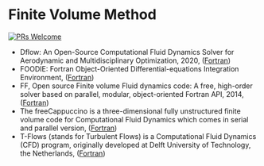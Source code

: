 # Finite Volume Method

[![PRs Welcome](https://img.shields.io/badge/PRs-welcome-brightgreen.svg?style=flat-square)](http://makeapullrequest.com)


* Dflow: An Open-Source Computational Fluid Dynamics Solver for Aerodynamic and Multidisciplinary Optimization, 2020, ([Fortran](https://github.com/mdolab/adflow))
* FOODIE: Fortran Object-Oriented Differential-equations Integration Environment, ([Fortran](https://github.com/Fortran-FOSS-Programmers/FOODIE))
* FF, Open source Finite volume Fluid dynamics code: A free, high-order solver based on parallel, modular, object-oriented Fortran API, 2014, ([Fortran](https://github.com/szaghi/OFF))
* The freeCappuccino is a three-dimensional fully unstructured finite volume code for Computational Fluid Dynamics which comes in serial and parallel version, ([Fortran](https://github.com/nikola-m/freeCappuccino))
* T-Flows (stands for Turbulent Flows) is a Computational Fluid Dynamics (CFD) program, originally developed at Delft University of Technology, the Netherlands, ([Fortran](https://github.com/DelNov/T-Flows))